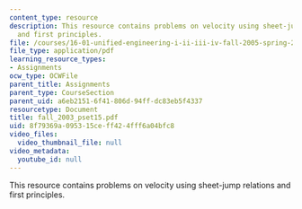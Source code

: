 ```yaml
---
content_type: resource
description: This resource contains problems on velocity using sheet-jump relations
  and first principles.
file: /courses/16-01-unified-engineering-i-ii-iii-iv-fall-2005-spring-2006/8f79369a095315ceff424fff6a04bfc8_fall_2003_pset15.pdf
file_type: application/pdf
learning_resource_types:
- Assignments
ocw_type: OCWFile
parent_title: Assignments
parent_type: CourseSection
parent_uid: a6eb2151-6f41-806d-94ff-dc83eb5f4337
resourcetype: Document
title: fall_2003_pset15.pdf
uid: 8f79369a-0953-15ce-ff42-4fff6a04bfc8
video_files:
  video_thumbnail_file: null
video_metadata:
  youtube_id: null
---
```

This resource contains problems on velocity using sheet-jump relations and first principles.